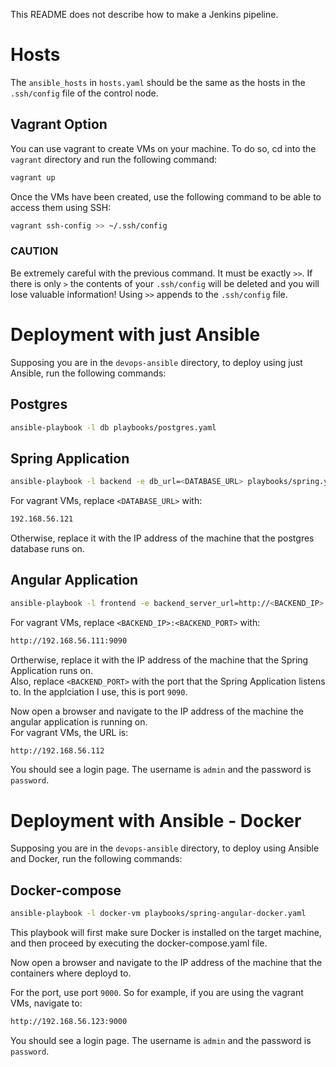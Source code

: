 This README does not describe how to make a Jenkins pipeline.
# Hosts
The `ansible_hosts` in `hosts.yaml` should be the same as the hosts in the `.ssh/config` file of the control node.

## Vagrant Option
You can use vagrant to create VMs on your machine. To do so, cd into the `vagrant` directory and run the following command:
```bash
vagrant up
```
Once the VMs have been created, use the following command to be able to access them using SSH:
```bash
vagrant ssh-config >> ~/.ssh/config
```
### CAUTION
Be extremely careful with the previous command. It must be exactly `>>`.
If there is only `>` the contents of your `.ssh/config` will be deleted and you will lose valuable information!
Using `>>` appends to the `.ssh/config` file.

# Deployment with just Ansible
Supposing you are in the `devops-ansible` directory, to deploy using just Ansible, run the following commands:

## Postgres
```bash
ansible-playbook -l db playbooks/postgres.yaml
```

## Spring Application
```bash
ansible-playbook -l backend -e db_url=<DATABASE_URL> playbooks/spring.yaml
```
For vagrant VMs, replace `<DATABASE_URL>` with:  
```bash
192.168.56.121
```  
Otherwise, replace it with the IP address of the machine that the postgres database runs on.  

## Angular Application
```bash
ansible-playbook -l frontend -e backend_server_url=http://<BACKEND_IP>:<BACKEND_PORT> playbooks/angular.yaml
```
For vagrant VMs, replace `<BACKEND_IP>:<BACKEND_PORT>` with:  
```bash
http://192.168.56.111:9090
```  
Ortherwise, replace it with the IP address of the machine that the Spring Application runs on.  
Also, replace `<BACKEND_PORT>` with the port that the Spring Application listens to. In the applciation I use, this is port `9090`.  

Now open a browser and navigate to the IP address of the machine the angular application is running on.  
For vagrant VMs, the URL is:
```bash
http://192.168.56.112
```
You should see a login page. The username is `admin` and the password is `password`.

# Deployment with Ansible - Docker
Supposing you are in the `devops-ansible` directory, to deploy using Ansible and Docker, run the following commands:

## Docker-compose
```bash
ansible-playbook -l docker-vm playbooks/spring-angular-docker.yaml
```
This playbook will first make sure Docker is installed on the target machine, and then proceed by executing the docker-compose.yaml file.

Now open a browser and navigate to the IP address of the machine that the containers where deployd to.  

For the port, use port `9000`. So for example, if you are using the vagrant VMs, navigate to:
```bash
http://192.168.56.123:9000
```  
You should see a login page. The username is `admin` and the password is `password`.
